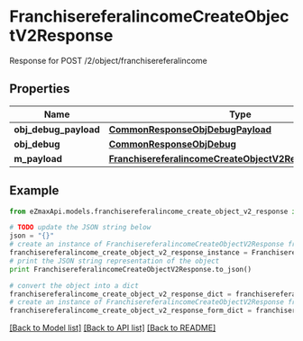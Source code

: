 # FranchisereferalincomeCreateObjectV2Response

Response for POST /2/object/franchisereferalincome

## Properties

Name | Type | Description | Notes
------------ | ------------- | ------------- | -------------
**obj_debug_payload** | [**CommonResponseObjDebugPayload**](CommonResponseObjDebugPayload.md) |  | 
**obj_debug** | [**CommonResponseObjDebug**](CommonResponseObjDebug.md) |  | [optional] 
**m_payload** | [**FranchisereferalincomeCreateObjectV2ResponseMPayload**](FranchisereferalincomeCreateObjectV2ResponseMPayload.md) |  | 

## Example

```python
from eZmaxApi.models.franchisereferalincome_create_object_v2_response import FranchisereferalincomeCreateObjectV2Response

# TODO update the JSON string below
json = "{}"
# create an instance of FranchisereferalincomeCreateObjectV2Response from a JSON string
franchisereferalincome_create_object_v2_response_instance = FranchisereferalincomeCreateObjectV2Response.from_json(json)
# print the JSON string representation of the object
print FranchisereferalincomeCreateObjectV2Response.to_json()

# convert the object into a dict
franchisereferalincome_create_object_v2_response_dict = franchisereferalincome_create_object_v2_response_instance.to_dict()
# create an instance of FranchisereferalincomeCreateObjectV2Response from a dict
franchisereferalincome_create_object_v2_response_form_dict = franchisereferalincome_create_object_v2_response.from_dict(franchisereferalincome_create_object_v2_response_dict)
```
[[Back to Model list]](../README.md#documentation-for-models) [[Back to API list]](../README.md#documentation-for-api-endpoints) [[Back to README]](../README.md)


